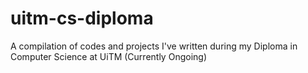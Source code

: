 # uitm-cs-diploma
A compilation of codes and projects I've written during my Diploma in Computer Science at UiTM (Currently Ongoing)
